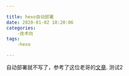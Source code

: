 ```yaml
---

title: hexo自动部署
date: 2020-01-02 18:20:06
categories:
    -技术向
tags:
    -hexo

---
```

自动部署就不写了，参考了这位老哥的[文章](https://segmentfault.com/a/1190000013286548).
测试2
